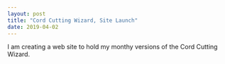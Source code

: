 ```yaml
---
layout: post
title: "Cord Cutting Wizard, Site Launch"
date: 2019-04-02
---
```


I am creating a web site to hold my monthy versions of the Cord Cutting Wizard.
